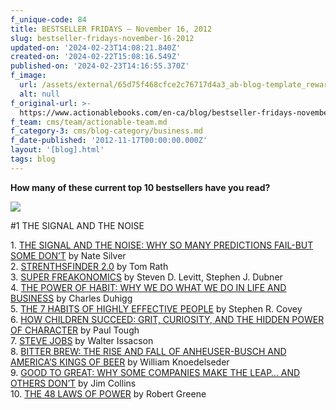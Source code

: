 ```yaml
---
f_unique-code: 84
title: BESTSELLER FRIDAYS – November 16, 2012
slug: bestseller-fridays-november-16-2012
updated-on: '2024-02-23T14:08:21.840Z'
created-on: '2024-02-22T15:08:16.549Z'
published-on: '2024-02-23T14:16:55.370Z'
f_image:
  url: /assets/external/65d75f468cfce2c76717d4a3_ab-blog-template_reward.jpeg
  alt: null
f_original-url: >-
  https://www.actionablebooks.com/en-ca/blog/bestseller-fridays-november-16-2012/
f_team: cms/team/actionable-team.md
f_category-3: cms/blog-category/business.md
f_date-published: '2012-11-17T00:00:00.000Z'
layout: '[blog].html'
tags: blog
---
```


**How many of these current top 10 bestsellers have you read?**

![](/assets/external/65d35b7edf111dd590ce5ec4_179759252.jpeg)

#1 THE SIGNAL AND THE NOISE

1\. [THE SIGNAL AND THE NOISE: WHY SO MANY PREDICTIONS FAIL-BUT SOME DON’T](http://www.amazon.com/gp/product/159420411X/ref=as_li_qf_sp_asin_il_tl?ie=UTF8&camp=1789&creative=9325&creativeASIN=159420411X&linkCode=as2&tag=gooseducmedi-20) by Nate Silver  
2\. [STRENTHSFINDER 2.0](http://www.amazon.com/gp/product/159562015X/ref=as_li_qf_sp_asin_il_tl?ie=UTF8&tag=gooseducmedi-20&linkCode=as2&camp=1789&creative=9325&creativeASIN=159562015X) by Tom Rath  
3\. [SUPER FREAKONOMICS](http://www.amazon.com/gp/product/B002R2OFGY/ref=as_li_qf_sp_asin_il_tl?ie=UTF8&camp=1789&creative=9325&creativeASIN=B002R2OFGY&linkCode=as2&tag=gooseducmedi-20) by Steven D. Levitt, Stephen J. Dubner  
4\. [THE POWER OF HABIT: WHY WE DO WHAT WE DO IN LIFE AND BUSINESS](http://www.amazon.com/gp/product/1400069289/ref=as_li_qf_sp_asin_il_tl?ie=UTF8&camp=1789&creative=9325&creativeASIN=1400069289&linkCode=as2&tag=gooseducmedi-20) by Charles Duhigg  
5\. [THE 7 HABITS OF HIGHLY EFFECTIVE PEOPLE](http://www.amazon.com/gp/product/0743269519/ref=as_li_qf_sp_asin_il_tl?ie=UTF8&camp=1789&creative=9325&creativeASIN=0743269519&linkCode=as2&tag=gooseducmedi-20) by Stephen R. Covey  
6\. [HOW CHILDREN SUCCEED: GRIT, CURIOSITY, AND THE HIDDEN POWER OF CHARACTER](http://www.amazon.com/gp/product/0547564651/ref=as_li_qf_sp_asin_il_tl?ie=UTF8&camp=1789&creative=9325&creativeASIN=0547564651&linkCode=as2&tag=gooseducmedi-20) by Paul Tough  
7\. [STEVE JOBS](http://www.amazon.com/gp/product/1451648537/ref=as_li_qf_sp_asin_il_tl?ie=UTF8&tag=gooseducmedi-20&linkCode=as2&camp=1789&creative=9325&creativeASIN=1451648537) by Walter Issacson  
8\. [BITTER BREW: THE RISE AND FALL OF ANHEUSER-BUSCH AND AMERICA’S KINGS OF BEER](http://www.amazon.com/gp/product/0062009265/ref=as_li_qf_sp_asin_il_tl?ie=UTF8&camp=1789&creative=9325&creativeASIN=0062009265&linkCode=as2&tag=gooseducmedi-20) by William Knoedelseder  
9\. [GOOD TO GREAT: WHY SOME COMPANIES MAKE THE LEAP… AND OTHERS DON’T](http://www.amazon.com/gp/product/0066620996/ref=as_li_qf_sp_asin_il_tl?ie=UTF8&camp=1789&creative=9325&creativeASIN=0066620996&linkCode=as2&tag=gooseducmedi-20) by Jim Collins  
10\. [THE 48 LAWS OF POWER](http://www.amazon.com/gp/product/0140280197/ref=as_li_qf_sp_asin_il_tl?ie=UTF8&camp=1789&creative=9325&creativeASIN=0140280197&linkCode=as2&tag=gooseducmedi-20) by Robert Greene
